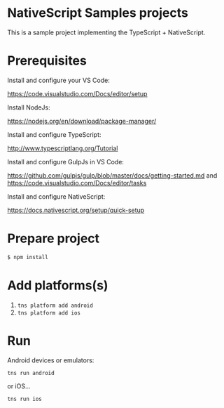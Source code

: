 # NativeScript Samples projects
 
This is a sample project implementing the TypeScript + NativeScript.

# Prerequisites

Install and configure your VS Code:

https://code.visualstudio.com/Docs/editor/setup

Install NodeJs:

https://nodejs.org/en/download/package-manager/

Install and configure TypeScript:
 
http://www.typescriptlang.org/Tutorial

Install and configure GulpJs in VS Code:

https://github.com/gulpjs/gulp/blob/master/docs/getting-started.md and https://code.visualstudio.com/Docs/editor/tasks

Install and configure NativeScript:

https://docs.nativescript.org/setup/quick-setup

# Prepare project

```sh
$ npm install
```

# Add platforms(s)

1. `tns platform add android`
2. `tns platform add ios`

# Run

Android devices or emulators:

```sh
tns run android
```

or iOS...

```sh
tns run ios
```
